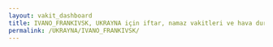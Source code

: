 ```yaml
---
layout: vakit_dashboard
title: IVANO_FRANKIVSK, UKRAYNA için iftar, namaz vakitleri ve hava durumu - ilçe/eyalet seç
permalink: /UKRAYNA/IVANO_FRANKIVSK/
---
```


<script type="text/javascript">
  var GLOBAL_COUNTRY = 'UKRAYNA';
  var GLOBAL_CITY = 'IVANO_FRANKIVSK';
  var GLOBAL_STATE = '';
  var lat = 72;
  var lon = 21;
</script>
